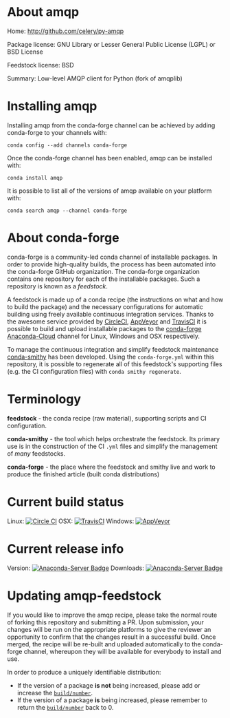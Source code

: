 About amqp
==========

Home: http://github.com/celery/py-amqp

Package license: GNU Library or Lesser General Public License (LGPL) or BSD License

Feedstock license: BSD

Summary: Low-level AMQP client for Python (fork of amqplib)



Installing amqp
===============

Installing amqp from the conda-forge channel can be achieved by adding conda-forge to your channels with:

```
conda config --add channels conda-forge
```

Once the conda-forge channel has been enabled, amqp can be installed with:

```
conda install amqp
```

It is possible to list all of the versions of amqp available on your platform with:

```
conda search amqp --channel conda-forge
```


About conda-forge
=================

conda-forge is a community-led conda channel of installable packages.
In order to provide high-quality builds, the process has been automated into the
conda-forge GitHub organization. The conda-forge organization contains one repository 
for each of the installable packages. Such a repository is known as a *feedstock*.

A feedstock is made up of a conda recipe (the instructions on what and how to build
the package) and the necessary configurations for automatic building using freely
available continuous integration services. Thanks to the awesome service provided by
[CircleCI](https://circleci.com/), [AppVeyor](http://www.appveyor.com/)
and [TravisCI](https://travis-ci.org/) it is possible to build and upload installable
packages to the [conda-forge](https://anaconda.org/conda-forge)
[Anaconda-Cloud](http://docs.anaconda.org/) channel for Linux, Windows and OSX respectively.

To manage the continuous integration and simplify feedstock maintenance
[conda-smithy](http://github.com/conda-forge/conda-smithy) has been developed.
Using the ``conda-forge.yml`` within this repository, it is possible to regenerate all of
this feedstock's supporting files (e.g. the CI configuration files) with ``conda smithy regenerate``.


Terminology
===========

**feedstock** - the conda recipe (raw material), supporting scripts and CI configuration.

**conda-smithy** - the tool which helps orchestrate the feedstock.
                   Its primary use is in the construction of the CI ``.yml`` files
                   and simplify the management of *many* feedstocks.

**conda-forge** - the place where the feedstock and smithy live and work to
                  produce the finished article (built conda distributions)

Current build status
====================
Linux: [![Circle CI](https://circleci.com/gh/conda-forge/amqp-feedstock.svg?style=svg)](https://circleci.com/gh/conda-forge/amqp-feedstock)
OSX: [![TravisCI](https://travis-ci.org/conda-forge/amqp-feedstock.svg?branch=master)](https://travis-ci.org/conda-forge/amqp-feedstock) 
Windows: [![AppVeyor](https://ci.appveyor.com/api/projects/status/github/conda-forge/amqp-feedstock?svg=True)](https://ci.appveyor.com/project/conda-forge/amqp-feedstock/branch/master)

Current release info
====================
Version: [![Anaconda-Server Badge](https://anaconda.org/conda-forge/amqp/badges/version.svg)](https://anaconda.org/conda-forge/amqp)
Downloads: [![Anaconda-Server Badge](https://anaconda.org/conda-forge/amqp/badges/downloads.svg)](https://anaconda.org/conda-forge/amqp)


Updating amqp-feedstock
=======================

If you would like to improve the amqp recipe, please take the normal
route of forking this repository and submitting a PR. Upon submission, your changes will
be run on the appropriate platforms to give the reviewer an opportunity to confirm that the
changes result in a successful build. Once merged, the recipe will be re-built and uploaded
automatically to the conda-forge channel, whereupon they will be available for everybody to
install and use.

In order to produce a uniquely identifiable distribution:
 * If the version of a package **is not** being increased, please add or increase
   the [``build/number``](http://conda.pydata.org/docs/building/meta-yaml.html#build-number-and-string). 
 * If the version of a package **is** being increased, please remember to return
   the [``build/number``](http://conda.pydata.org/docs/building/meta-yaml.html#build-number-and-string)
   back to 0.
